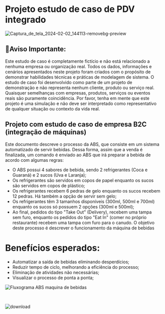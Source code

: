 # Projeto estudo de caso de PDV integrado


![Captura_de_tela_2024-02-02_144113-removebg-preview](https://github.com/BertaT2C/Projeto_estudo_de_caso_PDV_integrado/assets/99225701/bb933a64-5495-432f-9881-e877394c7f53)
<br>
## **🚨Aviso Importante:**

Este estudo de caso é completamente fictício e não está relacionado a nenhuma empresa ou organização real. Todos os dados, informações e cenários apresentados neste projeto foram criados com o propósito de demonstrar habilidades técnicas e práticas de modelagem de sistema.
O estudo de caso foi desenvolvido como parte de um projeto de demonstração e não representa nenhum cliente, produto ou serviço real. Quaisquer semelhanças com empresas, produtos, serviços ou eventos reais são puramente coincidência.
Por favor, tenha em mente que este projeto é uma simulação e não deve ser interpretado como representativo de qualquer situação ou contexto da vida real.
## 
## Projeto com estudo de caso de empresa B2C (integração de máquinas)

Este documento descreve o processo da ABS, que consiste em um sistema automatizado de servir bebidas. Dessa forma, assim que a venda é finalizada, um comando é enviado ao ABS que irá preparar a bebida de acordo com algumas regras:
- O ABS possui 4 sabores de bebida, sendo 2 refrigerantes (Coca e Guaraná) e 2 sucos (Uva e Laranja);
-	Os refrigerantes são servidos em copos de papel enquanto os sucos são servidos em copos de plástico;
-	Os refrigerantes recebem 6 pedras de gelo enquanto os sucos recebem 12 pedras. Há também a opção de servir sem gelo;
-	Os refrigerantes têm 3 tamanhos disponíveis (300ml, 500ml e 700ml) enquanto os sucos só possuem 2 opções (300ml e 500ml);
-	Ao final, pedidos do tipo "Take Out" (Delivery), recebem uma tampa sem furo, enquanto os pedidos do tipo "Eat In" (comer no próprio restaurante) recebem uma tampa com furo para o canudo.
O objetivo deste processo é descrever o funcionamento da máquina de bebidas 

# Benefícios esperados:

-	Automatizar a saída de bebidas eliminando desperdícios;
-	Reduzir tempo de ciclo, melhorando a eficiência do processo;
-	Eliminação de atividades não necessárias;
-	Visualizar o processo de ponta a ponta;

![Fluxograma ABS maquina de bebidas](https://github.com/BertaT2C/Projeto_estudo_de_caso_PDV_integrado/assets/99225701/c843fa92-faa8-44c2-9f5d-efd83dba38a7)

<br >

![download](https://github.com/BertaT2C/Projeto_estudo_de_caso_PDV_integrado/assets/99225701/c10eeef1-63e2-4f2a-9738-b51b450fd9ca)

